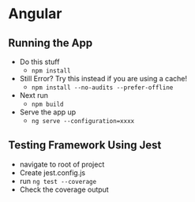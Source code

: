 # Angular #

## Running the App ##
* Do this stuff
  * `npm install`
* Still Error? Try this instead if you are using a cache!
  * `npm install --no-audits --prefer-offline`
* Next run 
  * `npm build`
* Serve the app up
  * `ng serve --configuration=xxxx`



## Testing Framework Using Jest ##
* navigate to root of project
* Create jest.config.js
* run `ng test --coverage`
* Check the coverage output
